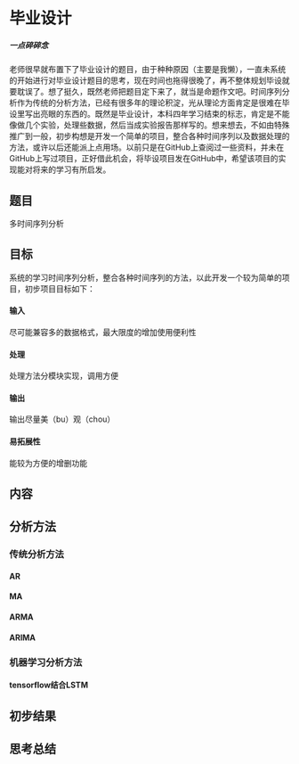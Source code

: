 # 毕业设计
##### 一点碎碎念
老师很早就布置下了毕业设计的题目，由于种种原因（主要是我懒），一直未系统的开始进行对毕业设计题目的思考，现在时间也拖得很晚了，再不整体规划毕设就要耽误了。想了挺久，既然老师把题目定下来了，就当是命题作文吧。时间序列分析作为传统的分析方法，已经有很多年的理论积淀，光从理论方面肯定是很难在毕设里写出亮眼的东西的。既然是毕业设计，本科四年学习结束的标志，肯定是不能像做几个实验，处理些数据，然后当成实验报告那样写的。想来想去，不如由特殊推广到一般，初步构想是开发一个简单的项目，整合各种时间序列以及数据处理的方法，或许以后还能派上点用场。以前只是在GitHub上查阅过一些资料，并未在GitHub上写过项目，正好借此机会，将毕设项目发在GitHub中，希望该项目的实现能对将来的学习有所启发。
## 题目
多时间序列分析
## 目标
系统的学习时间序列分析，整合各种时间序列的方法，以此开发一个较为简单的项目，初步项目目标如下：
#### 输入
尽可能兼容多的数据格式，最大限度的增加使用便利性
#### 处理 
处理方法分模块实现，调用方便
#### 输出
输出尽量美（bu）观（chou）
#### 易拓展性
能较为方便的增删功能
## 内容
## 分析方法
### 传统分析方法
#### AR

#### MA
#### ARMA
#### ARIMA
### 机器学习分析方法
#### tensorflow结合LSTM
## 初步结果
## 思考总结
